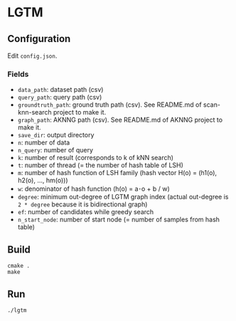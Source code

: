 # LGTM
## Configuration
Edit `config.json`.

### Fields
- `data_path`: dataset path (csv)
- `query_path`: query path (csv)
- `groundtruth_path`: ground truth path (csv).
See README.md of scan-knn-search project to make it.
- `graph_path`: AKNNG path (csv).
See README.md of AKNNG project to make it.
- `save_dir`: output directory
- `n`: number of data
- `n_query`: number of query
- `k`: number of result (corresponds to k of kNN search)
- `t`: number of thread (= the number of hash table of LSH)
- `m`: number of hash function of LSH family 
(hash vector H(o) = (h1(o), h2(o), ..., hm(o)))
- `w`: denominator of hash function (h(o) = a･o + b / w)
- `degree`: minimum out-degree of LGTM graph index 
(actual out-degree is `2 * degree` because it is bidirectional graph)
- `ef`: number of candidates while greedy search
- `n_start_node`: number of start node (= number of samples from hash table)

## Build
```
cmake .
make
```

## Run
```
./lgtm
```
